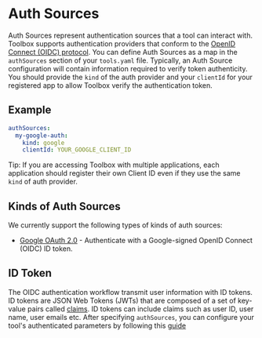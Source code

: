 # Auth Sources

Auth Sources represent authentication sources that a tool can interact with. Toolbox supports authentication providers that conform to the [OpenID Connect (OIDC) protocol](https://openid.net/developers/how-connect-works/). You can define Auth Sources as a map in the `authSources` section of your `tools.yaml` file. Typically, an Auth Source configuration will contain information required to verify token authenticity. You should provide the `kind` of the auth provider and your `clientId` for your registered app to allow Toolbox verify the authentication token.

## Example

```yaml
authSources:
  my-google-auth:
    kind: google
    clientId: YOUR_GOOGLE_CLIENT_ID
```

Tip: If you are accessing Toolbox with multiple applications, each application should register their own Client ID even if they use the same `kind` of auth provider.

## Kinds of Auth Sources

We currently support the following types of kinds of auth sources:

* [Google OAuth 2.0](./google.md) - Authenticate with a Google-signed OpenID Connect (OIDC) ID token.

## ID Token

The OIDC authentication workflow transmit user information with ID tokens. ID tokens are JSON Web Tokens (JWTs) that are composed of a set of key-value pairs called [claims](https://openid.net/specs/openid-connect-core-1_0.html#StandardClaims). ID tokens can include claims such as user ID, user name, user emails etc. After specifying `authSources`, you can configure your tool's authenticated parameters by following this [guide](../tools/README.md#authenticated-parameters)
